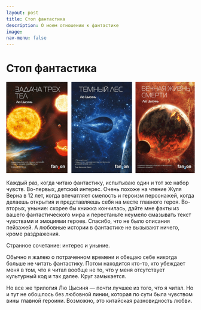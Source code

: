 ```yaml
---
layout: post
title: Стоп фантастика
description: О моем отношении к фантастике
image: 
nav-menu: false
---
```


# Стоп фантастика

![&#x422;&#x440;&#x438;&#x43B;&#x43E;&#x433;&#x438;&#x44F; &#x41B;&#x44E; &#x426;&#x44B;&#x441;&#x438;&#x43D;&#x44F;](../.gitbook/assets/lyu-tsysin-pamyat-o-proshlom-zemli.gif)

Каждый раз, когда читаю фантастику, испытываю один и тот же набор чувств. Во-первых, детский интерес. Очень похоже на чтение Жуля Верна в 12 лет, когда впечатляет смелость и героизм персонажей, когда делаешь открытия и представляешь себя на месте главного героя. Во-вторых, уныние: скорее бы книжка кончилась, дайте мне факты из вашего фантастического мира и перестаньте неумело смазывать текст чувствами и эмоциями героев. Спасибо, что не было описания пейзажей. А любовные истории в фантастике не вызывают ничего, кроме раздражения.

Странное сочетание: интерес и уныние.

Обычно я жалею о потраченном времени и обещаю себе никогда больше не читать фантастику. Потом находится кто-то, кто убеждает меня в том, что я читал вообще не то, что у меня отсутствует культурный код и так далее. Круг замыкается.

Но все же трилогия Лю Цысиня — почти лучшее из того, что я читал. Но и тут не обошлось без любовной линии, которая по сути была чувством вины главной героини. Возможно, это китайская разновидность любви.
